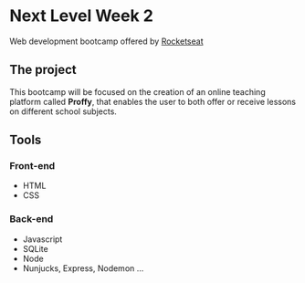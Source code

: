 # Next Level Week 2
Web development bootcamp offered by [Rocketseat](https://rocketseat.com.br/)

## The project
This bootcamp will be focused on the creation of an online teaching platform called **Proffy**, that enables the user to both offer or receive lessons on different school subjects.

## Tools

### Front-end
* HTML
* CSS
### Back-end
* Javascript
* SQLite
* Node
* Nunjucks, Express, Nodemon ...
<!-- 
## The UI
...There shall be some nice interface pics here sometime in the future ... -->